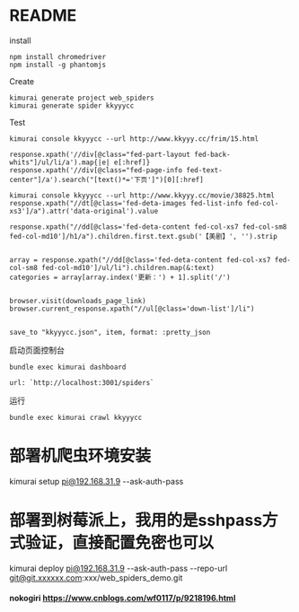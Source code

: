# README

install

```
npm install chromedriver
npm install -g phantomjs
```

Create
```
kimurai generate project web_spiders
kimurai generate spider kkyyycc
```

Test

```
kimurai console kkyyycc --url http://www.kkyyy.cc/frim/15.html

response.xpath('//div[@class="fed-part-layout fed-back-whits"]/ul/li/a').map{|e| e[:href]}
response.xpath('//div[@class="fed-page-info fed-text-center"]/a').search("[text()*='下页']")[0][:href]

kimurai console kkyyycc --url http://www.kkyyy.cc/movie/38825.html
response.xpath("//dt[@class='fed-deta-images fed-list-info fed-col-xs3']/a").attr('data-original').value

response.xpath("//dd[@class='fed-deta-content fed-col-xs7 fed-col-sm8 fed-col-md10']/h1/a").children.first.text.gsub('【美剧】', '').strip


array = response.xpath("//dd[@class='fed-deta-content fed-col-xs7 fed-col-sm8 fed-col-md10']/ul/li").children.map(&:text)
categories = array[array.index('更新：') + 1].split('/')


browser.visit(downloads_page_link)
browser.current_response.xpath("//ul[@class='down-list']/li")


save_to "kkyyycc.json", item, format: :pretty_json
```

启动页面控制台
```
bundle exec kimurai dashboard

url: `http://localhost:3001/spiders`
```

运行
```
bundle exec kimurai crawl kkyyycc
```


# 部署机爬虫环境安装
kimurai setup pi@192.168.31.9 --ask-auth-pass
# 部署到树莓派上，我用的是sshpass方式验证，直接配置免密也可以
kimurai deploy pi@192.168.31.9 --ask-auth-pass --repo-url git@git.xxxxxx.com:xxx/web_spiders_demo.git



#### nokogiri https://www.cnblogs.com/wf0117/p/9218196.html
